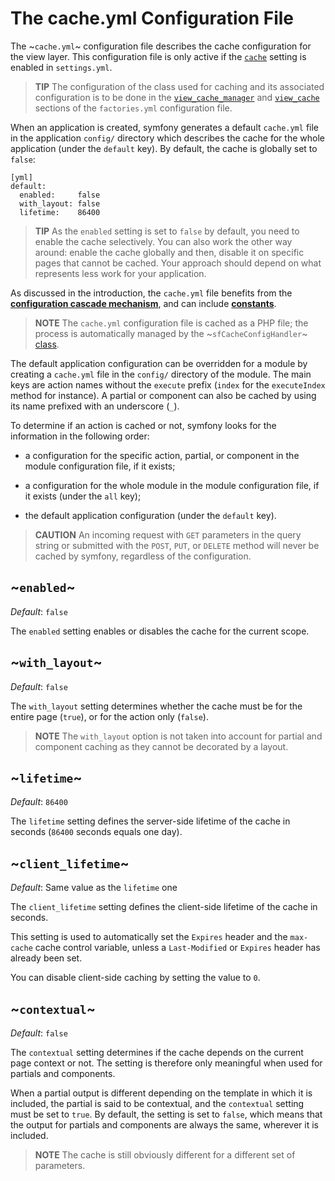 The cache.yml Configuration File
================================

The ~`cache.yml`~ configuration file describes the cache configuration for the
view layer. This configuration file is only active if the
[`cache`](#chapter_04_sub_cache) setting is enabled in `settings.yml`.

>**TIP**
>The configuration of the class used for caching and
>its associated configuration is to be done in the
>[`view_cache_manager`](#chapter_05_view_cache_manager) and
>[`view_cache`](#chapter_05_view_cache) sections of the `factories.yml`
>configuration file.

When an application is created, symfony generates a default `cache.yml` file
in the application `config/` directory which describes the cache for the whole
application (under the `default` key). By default, the cache is globally set
to `false`:

    [yml]
    default:
      enabled:     false
      with_layout: false
      lifetime:    86400

>**TIP**
>As the `enabled` setting is set to `false` by default, you need to
>enable the cache selectively. You can also work the other way around:
>enable the cache globally and then, disable it on specific pages that
>cannot be cached. Your approach should depend on what represents less work
>for your application.

As discussed in the introduction, the `cache.yml` file benefits from
the [**configuration cascade mechanism**](#chapter_03_configuration_cascade),
and can include [**constants**](#chapter_03_constants).

>**NOTE**
>The `cache.yml` configuration file is cached as a PHP file; the
>process is automatically managed by the ~`sfCacheConfigHandler`~
>[class](#chapter_14_config_handlers_yml).

The default application configuration can be overridden for a module by
creating a `cache.yml` file in the `config/` directory of the module. The main
keys are action names without the `execute` prefix (`index` for the
`executeIndex` method for instance). A partial or component can also be cached
by using its name prefixed with an underscore (`_`).

To determine if an action is cached or not, symfony looks for the information
in the following order:

  * a configuration for the specific action, partial, or component in the
    module configuration file, if it exists;

  * a configuration for the whole module in the module configuration file, if
    it exists (under the `all` key);

  * the default application configuration (under the `default` key).

>**CAUTION**
>An incoming request with `GET` parameters in the query string or
>submitted with the `POST`, `PUT`, or `DELETE` method will never be
>cached by symfony, regardless of the configuration.

~`enabled`~
-----------

*Default*: `false`

The `enabled` setting enables or disables the cache for the current scope.

~`with_layout`~
---------------

*Default*: `false`

The `with_layout` setting determines whether the cache must be for the entire
page (`true`), or for the action only (`false`).

>**NOTE**
>The `with_layout` option is not taken into account for partial and
>component caching as they cannot be decorated by a layout.

~`lifetime`~
------------

*Default*: `86400`

The `lifetime` setting defines the server-side lifetime of the cache in
seconds (`86400` seconds equals one day).

~`client_lifetime`~
-------------------

*Default*: Same value as the `lifetime` one

The `client_lifetime` setting defines the client-side lifetime of the cache in
seconds.

This setting is used to automatically set the `Expires` header and the
`max-cache` cache control variable, unless a `Last-Modified` or `Expires`
header has already been set.

You can disable client-side caching by setting the value to `0`.

~`contextual`~
--------------

*Default*: `false`

The `contextual` setting determines if the cache depends on the current page
context or not. The setting is therefore only meaningful when used for
partials and components.

When a partial output is different depending on the template in which it is
included, the partial is said to be contextual, and the `contextual` setting
must be set to `true`. By default, the setting is set to `false`, which means
that the output for partials and components are always the same, wherever it
is included.

>**NOTE**
>The cache is still obviously different for a different set of parameters.
